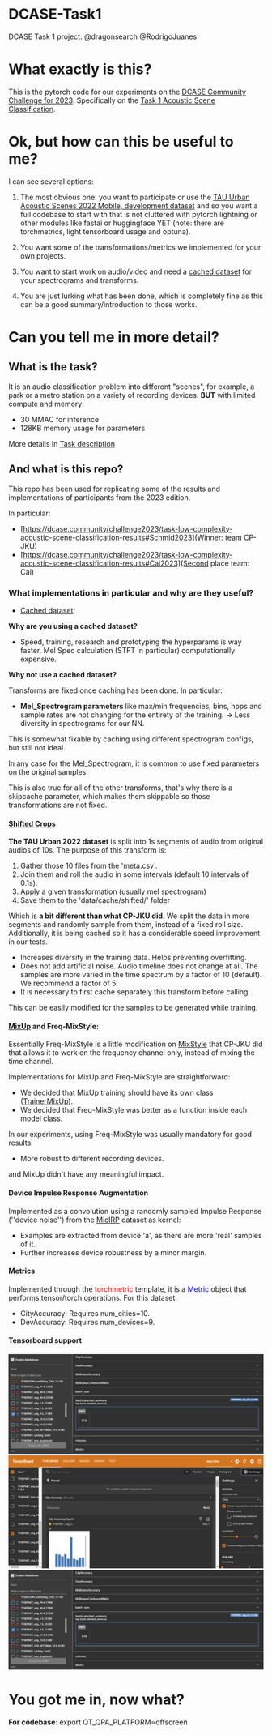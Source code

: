 # DCASE-Task1
DCASE Task 1 project.
@dragonsearch @RodrigoJuanes


# What exactly is this?

This is the pytorch code for our experiments on the [DCASE Community Challenge for 2023](https://dcase.community/). Specifically on the [Task 1 Acoustic Scene Classification](https://dcase.community/challenge2023/).

# Ok, but how can this be useful to me?

I can see several options:

1. The most obvious one: you want to participate or use the [TAU Urban Acoustic Scenes 2022 Mobile, development dataset](https://zenodo.org/records/6337421) and so you want a full codebase to start with that is not cluttered with pytorch lightning or other modules like fastai or huggingface YET (note: there are torchmetrics, light tensorboard usage and optuna).

2. You want some of the transformations/metrics we implemented for your own projects.

3. You want to start work on audio/video and need a [cached dataset](https://github.com/dragonsearch/DCASE-Task1/blob/main/dataset/cached_dataset.py) for your spectrograms and transforms.

4. You are just lurking what has been done, which is completely fine as this can be a good summary/introduction to those works.

# Can you tell me in more detail?

## What is the task?

It is an audio classification problem into different "scenes", for example, a park or a metro station on a variety of recording devices. **BUT** with limited compute and memory:

- 30 MMAC  for inference
- 128KB memory usage for parameters

More details in [Task description](https://dcase.community/challenge2023/task-low-complexity-acoustic-scene-classification)

## And what is this repo?

This repo has been used for replicating some of the results and implementations of participants from the 2023 edition.

In particular: 
- [https://dcase.community/challenge2023/task-low-complexity-acoustic-scene-classification-results#Schmid2023](Winner: team CP-JKU)
- [https://dcase.community/challenge2023/task-low-complexity-acoustic-scene-classification-results#Cai2023](Second place team: Cai) 

### What implementations in particular and why are they useful?

- [Cached dataset](https://github.com/dragonsearch/DCASE-Task1/blob/main/dataset/cached_dataset.py):

**Why are you using a cached dataset?**

- Speed, training, research and prototyping the hyperparams is way faster. Mel Spec calculation (STFT in particular) computationally expensive.

**Why not use a cached dataset?**

Transforms are fixed once caching has been done. In particular:

- **Mel_Spectrogram parameters** like max/min frequencies, bins, hops and sample rates are not changing for the entirety of the training. -> Less diversity in spectrograms for our NN.

This is somewhat fixable by caching using different spectrogram configs, but still not ideal.

In any case for the Mel_Spectrogram, it is common to use fixed parameters on the original samples.

This is also true for all of the other transforms, that's why there is a skipcache parameter, which makes them skippable so those transformations are not fixed. 

#### [Shifted Crops](https://github.com/dragonsearch/DCASE-Task1/blob/main/dataset/transforms.py#L173)

**The TAU Urban 2022 dataset** is split into 1s segments of audio from original audios of 10s. The purpose of this transform is:

1. Gather those 10 files from the 'meta.csv'.
2. Join them and roll the audio in some intervals (default 10 intervals of 0.1s).
3. Apply a given transformation (usually mel spectrogram)
4. Save them to the 'data/cache/shifted/' folder

Which is **a bit different than what CP-JKU did**. We split the data in more segments and randomly sample from them, instead of a fixed roll size. Additionally, it is being cached so it has a considerable speed improvement in our tests.

- Increases diversity in the training data. Helps preventing overfitting.
- Does not add artificial noise. Audio timeline does not change at all. The samples are more varied in the time spectrum by a factor of 10 (default). We recommend a factor of 5.
- It is necessary to first cache separately this transform before calling.

This can be easily modified for the samples to be generated while training.

#### [MixUp](https://github.com/facebookresearch/mixup-cifar10) and Freq-MixStyle:

Essentially Freq-MixStyle is a little modification on [MixStyle](https://github.com/KaiyangZhou/mixstyle-release) that CP-JKU did that allows it to work on the frequency channel only, instead of mixing the time channel. 

Implementations for MixUp and Freq-MixStyle are straightforward:

- We decided that MixUp training should have its own class ([TrainerMixUp](https://github.com/dragonsearch/DCASE-Task1/blob/main/core/train/trainer_mixup.py#L7)).
- We decided that Freq-MixStyle was better as a function inside each model class.

In our experiments, using Freq-MixStyle was usually mandatory for good results:
- More robust to different recording devices.

and MixUp didn't have any meaningful impact.

#### Device Impulse Response Augmentation

Implemented as a convolution using a randomly sampled Impulse Response (''device noise'') from the [MicIRP](https://micirp.blogspot.com/) dataset as kernel:
- Examples are extracted from device 'a', as there are more 'real' samples of it.
- Further increases device robustness by a minor margin.

#### Metrics

Implemented through the <span style="color:red">torchmetric</span> template, it is a <span style="color:blue">Metric</span> object that performs tensor/torch operations. For this dataset:

- CityAccuracy: Requires num_cities=10. 
- DevAccuracy: Requires num_devices=9. 

#### Tensorboard support

![Real time loss and accuracy](./doc/img/hparams.png)
![Plotting](./doc/img/plots.png)
![Hyperparam config save&compare](./doc/img/hparams.png)

# You got me in, now what?

**For codebase**: export QT_QPA_PLATFORM=offscreen






